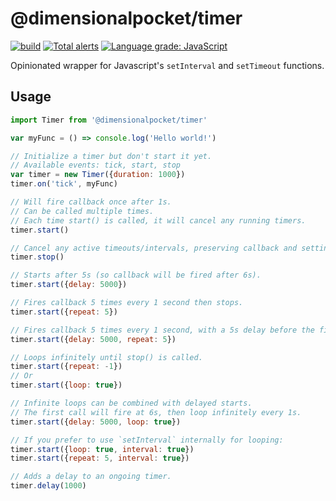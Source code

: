 # @dimensionalpocket/timer

[![build](https://github.com/dimensionalpocket/timer-js/actions/workflows/node.js.yml/badge.svg)](https://github.com/dimensionalpocket/timer-js/actions/workflows/node.js.yml) [![Total alerts](https://img.shields.io/lgtm/alerts/g/dimensionalpocket/timer-js.svg)](https://lgtm.com/projects/g/dimensionalpocket/timer-js/alerts/) [![Language grade: JavaScript](https://img.shields.io/lgtm/grade/javascript/g/dimensionalpocket/timer-js.svg)](https://lgtm.com/projects/g/dimensionalpocket/timer-js/context:javascript)

Opinionated wrapper for Javascript's `setInterval` and `setTimeout` functions.

## Usage

```javascript
import Timer from '@dimensionalpocket/timer'

var myFunc = () => console.log('Hello world!')

// Initialize a timer but don't start it yet.
// Available events: tick, start, stop
var timer = new Timer({duration: 1000})
timer.on('tick', myFunc)

// Will fire callback once after 1s.
// Can be called multiple times.
// Each time start() is called, it will cancel any running timers.
timer.start()

// Cancel any active timeouts/intervals, preserving callback and settings.
timer.stop()

// Starts after 5s (so callback will be fired after 6s).
timer.start({delay: 5000})

// Fires callback 5 times every 1 second then stops.
timer.start({repeat: 5})

// Fires callback 5 times every 1 second, with a 5s delay before the first call.
timer.start({delay: 5000, repeat: 5})

// Loops infinitely until stop() is called.
timer.start({repeat: -1})
// Or
timer.start({loop: true})

// Infinite loops can be combined with delayed starts.
// The first call will fire at 6s, then loop infinitely every 1s.
timer.start({delay: 5000, loop: true})

// If you prefer to use `setInterval` internally for looping:
timer.start({loop: true, interval: true})
timer.start({repeat: 5, interval: true})

// Adds a delay to an ongoing timer.
timer.delay(1000)
```
